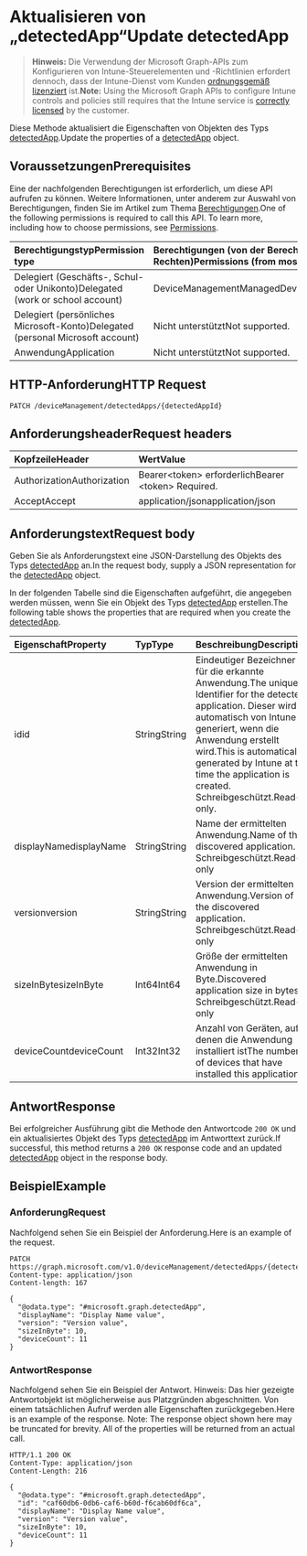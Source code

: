 # <a name="update-detectedapp"></a><span data-ttu-id="7803b-101">Aktualisieren von „detectedApp“</span><span class="sxs-lookup"><span data-stu-id="7803b-101">Update detectedApp</span></span>

> <span data-ttu-id="7803b-102">**Hinweis:** Die Verwendung der Microsoft Graph-APIs zum Konfigurieren von Intune-Steuerelementen und -Richtlinien erfordert dennoch, dass der Intune-Dienst vom Kunden [ordnungsgemäß lizenziert](https://go.microsoft.com/fwlink/?linkid=839381) ist.</span><span class="sxs-lookup"><span data-stu-id="7803b-102">**Note:** Using the Microsoft Graph APIs to configure Intune controls and policies still requires that the Intune service is [correctly licensed](https://go.microsoft.com/fwlink/?linkid=839381) by the customer.</span></span>

<span data-ttu-id="7803b-103">Diese Methode aktualisiert die Eigenschaften von Objekten des Typs [detectedApp](../resources/intune_devices_detectedapp.md).</span><span class="sxs-lookup"><span data-stu-id="7803b-103">Update the properties of a [detectedApp](../resources/intune_devices_detectedapp.md) object.</span></span>
## <a name="prerequisites"></a><span data-ttu-id="7803b-104">Voraussetzungen</span><span class="sxs-lookup"><span data-stu-id="7803b-104">Prerequisites</span></span>
<span data-ttu-id="7803b-p101">Eine der nachfolgenden Berechtigungen ist erforderlich, um diese API aufrufen zu können. Weitere Informationen, unter anderem zur Auswahl von Berechtigungen, finden Sie im Artikel zum Thema [Berechtigungen](../../../concepts/permissions_reference.md).</span><span class="sxs-lookup"><span data-stu-id="7803b-p101">One of the following permissions is required to call this API. To learn more, including how to choose permissions, see [Permissions](../../../concepts/permissions_reference.md).</span></span>

|<span data-ttu-id="7803b-107">Berechtigungstyp</span><span class="sxs-lookup"><span data-stu-id="7803b-107">Permission type</span></span>|<span data-ttu-id="7803b-108">Berechtigungen (von der Berechtigung mit den meisten Rechten zu der mit den wenigsten Rechten)</span><span class="sxs-lookup"><span data-stu-id="7803b-108">Permissions (from most to least privileged)</span></span>|
|:---|:---|
|<span data-ttu-id="7803b-109">Delegiert (Geschäfts-, Schul- oder Unikonto)</span><span class="sxs-lookup"><span data-stu-id="7803b-109">Delegated (work or school account)</span></span>|<span data-ttu-id="7803b-110">DeviceManagementManagedDevices.ReadWrite.All</span><span class="sxs-lookup"><span data-stu-id="7803b-110">DeviceManagementManagedDevices.ReadWrite.All</span></span>|
|<span data-ttu-id="7803b-111">Delegiert (persönliches Microsoft-Konto)</span><span class="sxs-lookup"><span data-stu-id="7803b-111">Delegated (personal Microsoft account)</span></span>|<span data-ttu-id="7803b-112">Nicht unterstützt</span><span class="sxs-lookup"><span data-stu-id="7803b-112">Not supported.</span></span>|
|<span data-ttu-id="7803b-113">Anwendung</span><span class="sxs-lookup"><span data-stu-id="7803b-113">Application</span></span>|<span data-ttu-id="7803b-114">Nicht unterstützt</span><span class="sxs-lookup"><span data-stu-id="7803b-114">Not supported.</span></span>|

## <a name="http-request"></a><span data-ttu-id="7803b-115">HTTP-Anforderung</span><span class="sxs-lookup"><span data-stu-id="7803b-115">HTTP Request</span></span>
<!-- {
  "blockType": "ignored"
}
-->
``` http
PATCH /deviceManagement/detectedApps/{detectedAppId}
```

## <a name="request-headers"></a><span data-ttu-id="7803b-116">Anforderungsheader</span><span class="sxs-lookup"><span data-stu-id="7803b-116">Request headers</span></span>
|<span data-ttu-id="7803b-117">Kopfzeile</span><span class="sxs-lookup"><span data-stu-id="7803b-117">Header</span></span>|<span data-ttu-id="7803b-118">Wert</span><span class="sxs-lookup"><span data-stu-id="7803b-118">Value</span></span>|
|:---|:---|
|<span data-ttu-id="7803b-119">Authorization</span><span class="sxs-lookup"><span data-stu-id="7803b-119">Authorization</span></span>|<span data-ttu-id="7803b-120">Bearer&lt;token&gt; erforderlich</span><span class="sxs-lookup"><span data-stu-id="7803b-120">Bearer &lt;token&gt; Required.</span></span>|
|<span data-ttu-id="7803b-121">Accept</span><span class="sxs-lookup"><span data-stu-id="7803b-121">Accept</span></span>|<span data-ttu-id="7803b-122">application/json</span><span class="sxs-lookup"><span data-stu-id="7803b-122">application/json</span></span>|

## <a name="request-body"></a><span data-ttu-id="7803b-123">Anforderungstext</span><span class="sxs-lookup"><span data-stu-id="7803b-123">Request body</span></span>
<span data-ttu-id="7803b-124">Geben Sie als Anforderungstext eine JSON-Darstellung des Objekts des Typs [detectedApp](../resources/intune_devices_detectedapp.md) an.</span><span class="sxs-lookup"><span data-stu-id="7803b-124">In the request body, supply a JSON representation for the [detectedApp](../resources/intune_devices_detectedapp.md) object.</span></span>

<span data-ttu-id="7803b-125">In der folgenden Tabelle sind die Eigenschaften aufgeführt, die angegeben werden müssen, wenn Sie ein Objekt des Typs [detectedApp](../resources/intune_devices_detectedapp.md) erstellen.</span><span class="sxs-lookup"><span data-stu-id="7803b-125">The following table shows the properties that are required when you create the [detectedApp](../resources/intune_devices_detectedapp.md).</span></span>

|<span data-ttu-id="7803b-126">Eigenschaft</span><span class="sxs-lookup"><span data-stu-id="7803b-126">Property</span></span>|<span data-ttu-id="7803b-127">Typ</span><span class="sxs-lookup"><span data-stu-id="7803b-127">Type</span></span>|<span data-ttu-id="7803b-128">Beschreibung</span><span class="sxs-lookup"><span data-stu-id="7803b-128">Description</span></span>|
|:---|:---|:---|
|<span data-ttu-id="7803b-129">id</span><span class="sxs-lookup"><span data-stu-id="7803b-129">id</span></span>|<span data-ttu-id="7803b-130">String</span><span class="sxs-lookup"><span data-stu-id="7803b-130">String</span></span>|<span data-ttu-id="7803b-131">Eindeutiger Bezeichner für die erkannte Anwendung.</span><span class="sxs-lookup"><span data-stu-id="7803b-131">The unique Identifier for the detected application.</span></span> <span data-ttu-id="7803b-132">Dieser wird automatisch von Intune generiert, wenn die Anwendung erstellt wird.</span><span class="sxs-lookup"><span data-stu-id="7803b-132">This is automatically generated by Intune at the time the application is created.</span></span> <span data-ttu-id="7803b-133">Schreibgeschützt.</span><span class="sxs-lookup"><span data-stu-id="7803b-133">Read-only.</span></span>|
|<span data-ttu-id="7803b-134">displayName</span><span class="sxs-lookup"><span data-stu-id="7803b-134">displayName</span></span>|<span data-ttu-id="7803b-135">String</span><span class="sxs-lookup"><span data-stu-id="7803b-135">String</span></span>|<span data-ttu-id="7803b-136">Name der ermittelten Anwendung.</span><span class="sxs-lookup"><span data-stu-id="7803b-136">Name of the discovered application.</span></span> <span data-ttu-id="7803b-137">Schreibgeschützt.</span><span class="sxs-lookup"><span data-stu-id="7803b-137">Read-only</span></span>|
|<span data-ttu-id="7803b-138">version</span><span class="sxs-lookup"><span data-stu-id="7803b-138">version</span></span>|<span data-ttu-id="7803b-139">String</span><span class="sxs-lookup"><span data-stu-id="7803b-139">String</span></span>|<span data-ttu-id="7803b-140">Version der ermittelten Anwendung.</span><span class="sxs-lookup"><span data-stu-id="7803b-140">Version of the discovered application.</span></span> <span data-ttu-id="7803b-141">Schreibgeschützt.</span><span class="sxs-lookup"><span data-stu-id="7803b-141">Read-only</span></span>|
|<span data-ttu-id="7803b-142">sizeInByte</span><span class="sxs-lookup"><span data-stu-id="7803b-142">sizeInByte</span></span>|<span data-ttu-id="7803b-143">Int64</span><span class="sxs-lookup"><span data-stu-id="7803b-143">Int64</span></span>|<span data-ttu-id="7803b-144">Größe der ermittelten Anwendung in Byte.</span><span class="sxs-lookup"><span data-stu-id="7803b-144">Discovered application size in bytes.</span></span> <span data-ttu-id="7803b-145">Schreibgeschützt.</span><span class="sxs-lookup"><span data-stu-id="7803b-145">Read-only</span></span>|
|<span data-ttu-id="7803b-146">deviceCount</span><span class="sxs-lookup"><span data-stu-id="7803b-146">deviceCount</span></span>|<span data-ttu-id="7803b-147">Int32</span><span class="sxs-lookup"><span data-stu-id="7803b-147">Int32</span></span>|<span data-ttu-id="7803b-148">Anzahl von Geräten, auf denen die Anwendung installiert ist</span><span class="sxs-lookup"><span data-stu-id="7803b-148">The number of devices that have installed this application</span></span>|



## <a name="response"></a><span data-ttu-id="7803b-149">Antwort</span><span class="sxs-lookup"><span data-stu-id="7803b-149">Response</span></span>
<span data-ttu-id="7803b-150">Bei erfolgreicher Ausführung gibt die Methode den Antwortcode `200 OK` und ein aktualisiertes Objekt des Typs [detectedApp](../resources/intune_devices_detectedapp.md) im Antworttext zurück.</span><span class="sxs-lookup"><span data-stu-id="7803b-150">If successful, this method returns a `200 OK` response code and an updated [detectedApp](../resources/intune_devices_detectedapp.md) object in the response body.</span></span>

## <a name="example"></a><span data-ttu-id="7803b-151">Beispiel</span><span class="sxs-lookup"><span data-stu-id="7803b-151">Example</span></span>
### <a name="request"></a><span data-ttu-id="7803b-152">Anforderung</span><span class="sxs-lookup"><span data-stu-id="7803b-152">Request</span></span>
<span data-ttu-id="7803b-153">Nachfolgend sehen Sie ein Beispiel der Anforderung.</span><span class="sxs-lookup"><span data-stu-id="7803b-153">Here is an example of the request.</span></span>
``` http
PATCH https://graph.microsoft.com/v1.0/deviceManagement/detectedApps/{detectedAppId}
Content-type: application/json
Content-length: 167

{
  "@odata.type": "#microsoft.graph.detectedApp",
  "displayName": "Display Name value",
  "version": "Version value",
  "sizeInByte": 10,
  "deviceCount": 11
}
```

### <a name="response"></a><span data-ttu-id="7803b-154">Antwort</span><span class="sxs-lookup"><span data-stu-id="7803b-154">Response</span></span>
<span data-ttu-id="7803b-p106">Nachfolgend sehen Sie ein Beispiel der Antwort. Hinweis: Das hier gezeigte Antwortobjekt ist möglicherweise aus Platzgründen abgeschnitten. Von einem tatsächlichen Aufruf werden alle Eigenschaften zurückgegeben.</span><span class="sxs-lookup"><span data-stu-id="7803b-p106">Here is an example of the response. Note: The response object shown here may be truncated for brevity. All of the properties will be returned from an actual call.</span></span>
``` http
HTTP/1.1 200 OK
Content-Type: application/json
Content-Length: 216

{
  "@odata.type": "#microsoft.graph.detectedApp",
  "id": "caf60db6-0db6-caf6-b60d-f6cab60df6ca",
  "displayName": "Display Name value",
  "version": "Version value",
  "sizeInByte": 10,
  "deviceCount": 11
}
```



